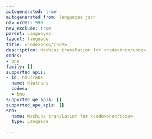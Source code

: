 ```yaml
---
autogenerated: true
autogenerated_from: languages.json
nav_order: 999
nav_exclude: true
parent: Languages
layout: language
title: <code>bno</code>
description: Machine translation for <code>bno</code>
codes:
- bno
family: []
supported_apis:
- id: niutrans
  name: Niutrans
  codes:
  - bno
supported_qe_apis: []
supported_ape_apis: []
seo:
  name: Machine translation for <code>bno</code>
  type: Language

---
```


